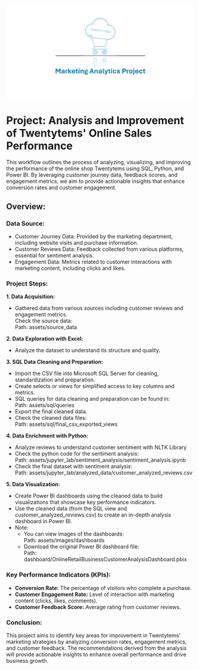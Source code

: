 ![header image](assets/images/company_logo/1.png)

# Project: Analysis and Improvement of Twentytems' Online Sales Performance

This workflow outlines the process of analyzing, visualizing, and improving the performance of the online shop Twentytems using SQL, Python, and Power BI. By leveraging customer journey data, feedback scores, and engagement metrics, we aim to provide actionable insights that enhance conversion rates and customer engagement.  

## Overview:

### Data Source:

- Customer Journey Data: Provided by the marketing department, including website visits and purchase information.  
- Customer Reviews Data: Feedback collected from various platforms, essential for sentiment analysis.  
- Engagement Data: Metrics related to customer interactions with marketing content, including clicks and likes.  

### Project Steps:  

**1. Data Acquisition:**  
  - Gathered data from various sources including customer reviews and engagement metrics.  
    Check the source data:  
    Path: assets/source_data  
    
**2. Data Exploration with Excel:**  
  - Analyze the dataset to understand its structure and quality.  

**3. SQL Data Cleaning and Preparation:**  
  - Import the CSV file into Microsoft SQL Server for cleaning, standardization and preparation.  
  - Create selects or views for simplified access to key columns and metrics.  
  - SQL queries for data cleaning and preparation can be found in:  
    Path: assets/sql/queries  
  - Export the final cleaned data.  
  - Check the cleaned data files:  
    Path: assets/sql/final_csv_exported_views  

**4. Data Enrichment with Python:**  
  - Analyze reviews to understand customer sentiment with NLTK Library  
  - Check the python code for the sentiment analysis:  
    Path: assets/jupyter_lab/sentiment_analysis/sentiment_analysis.ipynb  
  - Check the final dataset with sentiment analysis:  
    Path: assets/jupyter_lab/analyzed_data/customer_analyzed_reviews.csv  

**5. Data Visualization:**  
  - Create Power BI dashboards using the cleaned data to build visualizations that showcase key performance indicators.  
  - Use the cleaned data (from the SQL view and customer_analyzed_reviews.csv) to create an in-depth analysis dashboard in Power BI.  
  - Note:  
    - You can view images of the dashboards:  
      Path: assets/images/dashboards  
    - Download the original Power BI dashboard file:  
      Path: dashboard/OnlineRetailBusinessCustomerAnalysisDashboard.pbix  

### Key Performance Indicators (KPIs):  
- **Conversion Rate:** The percentage of visitors who complete a purchase.  
- **Customer Engagement Rate:** Level of interaction with marketing content (clicks, likes, comments).  
- **Customer Feedback Score:** Average rating from customer reviews.  
  
### Conclusion:  
This project aims to identify key areas for improvement in Twentytems' marketing strategies by analyzing conversion rates, engagement metrics, and customer feedback. The recommendations derived from the analysis will provide actionable insights to enhance overall performance and drive business growth.
